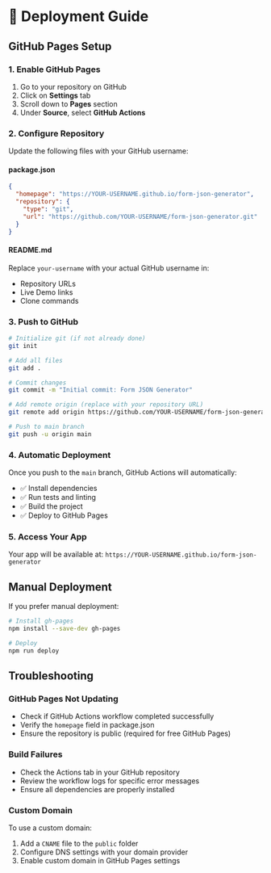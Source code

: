 # 🚀 Deployment Guide

## GitHub Pages Setup

### 1. Enable GitHub Pages

1. Go to your repository on GitHub
2. Click on **Settings** tab
3. Scroll down to **Pages** section
4. Under **Source**, select **GitHub Actions**

### 2. Configure Repository

Update the following files with your GitHub username:

#### package.json
```json
{
  "homepage": "https://YOUR-USERNAME.github.io/form-json-generator",
  "repository": {
    "type": "git",
    "url": "https://github.com/YOUR-USERNAME/form-json-generator.git"
  }
}
```

#### README.md
Replace `your-username` with your actual GitHub username in:
- Repository URLs
- Live Demo links
- Clone commands

### 3. Push to GitHub

```bash
# Initialize git (if not already done)
git init

# Add all files
git add .

# Commit changes
git commit -m "Initial commit: Form JSON Generator"

# Add remote origin (replace with your repository URL)
git remote add origin https://github.com/YOUR-USERNAME/form-json-generator.git

# Push to main branch
git push -u origin main
```

### 4. Automatic Deployment

Once you push to the `main` branch, GitHub Actions will automatically:
- ✅ Install dependencies
- ✅ Run tests and linting
- ✅ Build the project
- ✅ Deploy to GitHub Pages

### 5. Access Your App

Your app will be available at:
`https://YOUR-USERNAME.github.io/form-json-generator`

## Manual Deployment

If you prefer manual deployment:

```bash
# Install gh-pages
npm install --save-dev gh-pages

# Deploy
npm run deploy
```

## Troubleshooting

### GitHub Pages Not Updating
- Check if GitHub Actions workflow completed successfully
- Verify the `homepage` field in package.json
- Ensure the repository is public (required for free GitHub Pages)

### Build Failures
- Check the Actions tab in your GitHub repository
- Review the workflow logs for specific error messages
- Ensure all dependencies are properly installed

### Custom Domain
To use a custom domain:
1. Add a `CNAME` file to the `public` folder
2. Configure DNS settings with your domain provider
3. Enable custom domain in GitHub Pages settings

